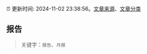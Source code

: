 :alarm_clock: 更新时间: 2024-11-02 23:38:56。[文章来源](/README.md)、[文章分类](/TAGS.md)

## 报告


> 关键字：`报告`、`月报`



